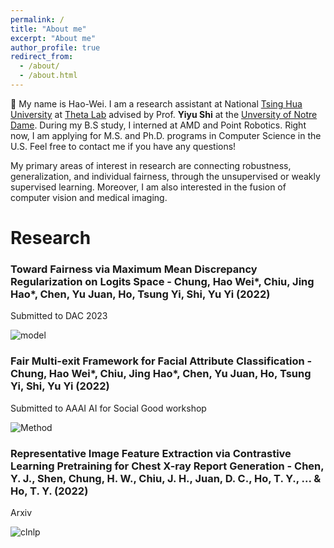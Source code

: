 ```yaml
---
permalink: /
title: "About me"
excerpt: "About me"
author_profile: true
redirect_from: 
  - /about/
  - /about.html
---
```


  👋 My name is Hao-Wei. I am a research assistant at National [Tsing Hua University](https://nthu-en.site.nthu.edu.tw/) at [Theta Lab](http://theta.cs.nthu.edu.tw/) advised by Prof. **Yiyu Shi** at the [Unversity of Notre Dame](https://www.nd.edu/). During my B.S study, I interned at AMD and Point Robotics. Right now, I am applying for M.S. and Ph.D. programs in Computer Science in the U.S. Feel free to contact me if you have any questions!

My primary areas of interest in research are connecting robustness, generalization, and individual fairness, through the unsupervised or weakly supervised learning. Moreover, I am also interested in the fusion of computer vision and medical imaging.


Research
====== 
### Toward Fairness via Maximum Mean Discrepancy Regularization on Logits Space - **Chung, Hao Wei***, Chiu, Jing Hao*, Chen, Yu Juan, Ho, Tsung Yi, Shi, Yu Yi (2022)

Submitted to DAC 2023

![model](https://user-images.githubusercontent.com/43490777/203787809-cb81e18e-108d-46db-8cb5-bdfbd87a6641.png)

### Fair Multi-exit Framework for Facial Attribute Classification - **Chung, Hao Wei***, Chiu, Jing Hao*, Chen, Yu Juan, Ho, Tsung Yi, Shi, Yu Yi (2022)

Submitted to AAAI AI for Social Good workshop

![Method](https://user-images.githubusercontent.com/43490777/203788375-ea59d791-942f-4d42-87df-26a9f577b381.png)



### Representative Image Feature Extraction via Contrastive Learning Pretraining for Chest X-ray Report Generation - Chen, Y. J., Shen, **Chung, H. W.**, Chiu, J. H., Juan, D. C., Ho, T. Y., ... & Ho, T. Y. (2022)

Arxiv

![clnlp](https://user-images.githubusercontent.com/43490777/203788648-9d0aad88-07bd-4920-9346-988b8968227c.png)


